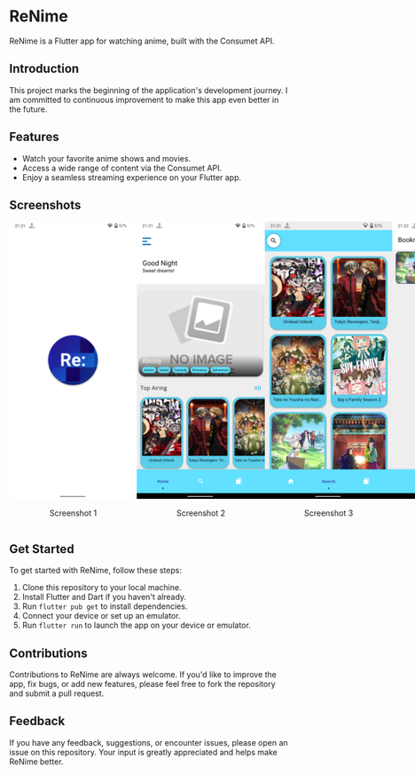 # ReNime

ReNime is a Flutter app for watching anime, built with the Consumet API.

## Introduction

This project marks the beginning of the application's development journey. I am committed to continuous improvement to make this app even better in the future.

## Features

- Watch your favorite anime shows and movies.
- Access a wide range of content via the Consumet API.
- Enjoy a seamless streaming experience on your Flutter app.

## Screenshots

<div style="display: flex; flex-direction: row; justify-content: space-around; align-items: flex-start;">
  <div style="text-align: center;">
    <img src="screenshot/1.png" alt="Screenshot 1" style="max-width: 300px; max-height: 500px;">
    <p>Screenshot 1</p>
  </div>
  <div style="text-align: center;">
    <img src="screenshot/2.png" alt="Screenshot 2" style="max-width: 300px; max-height: 500px;">
    <p>Screenshot 2</p>
  </div>
  <div style="text-align: center;">
    <img src="screenshot/3.png" alt="Screenshot 3" style="max-width: 300px; max-height: 500px;">
    <p>Screenshot 3</p>
  </div>
  <div style="text-align: center;">
    <img src="screenshot/4.png" alt="Screenshot 4" style="max-width: 300px; max-height: 500px;">
    <p>Screenshot 4</p>
  </div>
  <div style="text-align: center;">
    <img src="screenshot/5.png" alt="Screenshot 5" style="max-width: 300px; max-height: 500px;">
    <p>Screenshot 5</p>
  </div>
</div>

## Get Started

To get started with ReNime, follow these steps:

1. Clone this repository to your local machine.
2. Install Flutter and Dart if you haven't already.
3. Run `flutter pub get` to install dependencies.
4. Connect your device or set up an emulator.
5. Run `flutter run` to launch the app on your device or emulator.

## Contributions

Contributions to ReNime are always welcome. If you'd like to improve the app, fix bugs, or add new features, please feel free to fork the repository and submit a pull request.

## Feedback

If you have any feedback, suggestions, or encounter issues, please open an issue on this repository. Your input is greatly appreciated and helps make ReNime better.
